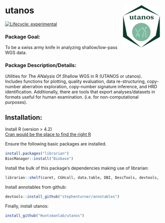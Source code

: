 
<!-- README.md is generated from README.Rmd. Please edit that file -->

# utanos <img src="man/figures/logo.png" align="right" height="138" alt="" />

<!-- badges: start -->

[![Lifecycle:
experimental](https://img.shields.io/badge/lifecycle-experimental-orange.svg)](https://lifecycle.r-lib.org/articles/stages.html#experimental)
<!-- badges: end -->

### Package Goal:

To be a swiss army knife in analyzing shallow/low-pass WGS data.

### Package Description/Details:

*U*tilities for *T*he *AN*alysis *O*f *S*hallow WGS in R (UTANOS or
utanos). Includes functions for plotting, quality evaluation, data
re-structuring, copy-number aberration exploration, copy-number
signature inference, and HRD identification. Additionally, there are
tools that export analyses/datasets in formats useful for human
examination. (i.e. for non-computational purposes).

## Installation:

Install R (version \> 4.2)  
[Cran would be the place to find the right
R](https://cran.r-project.org/index.html)

Ensure the following basic packages are installed.

``` r
install.packages("librarian")
BiocManager::install("Biobase")
```

Install the bulk of this package’s dependencies making use of librarian:

``` r
librarian::shelf(caret, CGHcall, data.table, DBI, DescTools, devtools, doMC, dplyr, EnsDb.Hsapiens.v75, flexmix, GenomicRanges, ggalt, ggplot2, ggpubr, ggrepel, gridExtra, hrbrthemes, ks, magrittr, NMF, pheatmap, plyr, purrr, QDNAseq, readr, RMySQL, stringr, tidyr, viridis, YAPSA)
```

Install annotables from github:

``` r
devtools::install_github("stephenturner/annotables")
```

Finally, install utanos:

``` r
install_github("Huntsmanlab/utanos")
```
